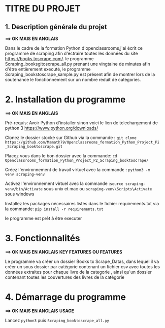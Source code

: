 
# TITRE DU PROJET


## 1. Description générale du projet

**==> OK MAIS EN ANGLAIS**


Dans le cadre de la formation Python d'openclassrooms,j'ai écrit ce programme de scraping afin d'ectraire toutes les données du site https://books.toscrape.com/.
le programme Scraping_booksgitoscrape_all.py prenant une vingtaine de minutes afin d'être entièrement executé, le programme Scraping_bookstoscrape_sample.py est présent afin de montrer lors de la soutenance le fonctionnement sur un nombre reduit de catégories.

# 2. Installation du programme

**==> OK MAIS EN ANGLAIS**

Pré-requis: Avoir Python d'installer sinon voici le lien de telechargement de python 3 https://www.python.org/downloads/

Clonez le dossier stocké sur Github via la commande : ```git clone https://github.com/Mamath79/Openclassrooms_formation_Python_Project_P2_Scraping_booktoscrape.git```

Placez vous dans le bon dossier avec la commande: ```cd Openclassrooms_formation_Python_Project_P2_Scraping_booktoscrape/```

Créez l'environnement de travail virtuel avec la commande : ```python3 -m venv scraping-venv``` 

Activez l'environnement virtuel avec la commande :```source scraping-venv/bin/Activate``` sous unix et mac ou ```scraping-venv\Scripts\Activate``` sous windows

Installez les packages nécessaires listés dans le fichier requirements.txt via la commande: ```pip install -r requirements.txt```

le programme est prêt à être executer

# 3. Fonctionnalités

**==> OK MAIS EN ANGLAIS**
**KEY FEATURES OU FEATURES**

Le programme va créer un dossier Books to Scrape_Datas, dans lequel il va créer un sous dossier par catégorie contenant un fichier csv avec toutes les données extraites pour chaque livre de la categorie , ainsi qu'un dossier contenant toutes les couvertures des livres de la catégorie

# 4. Démarrage du programme
**==> OK MAIS EN ANGLAIS**
**USAGE**

Lancez ```python3``` puis ```Scraping_booktoscrape_all.py```








